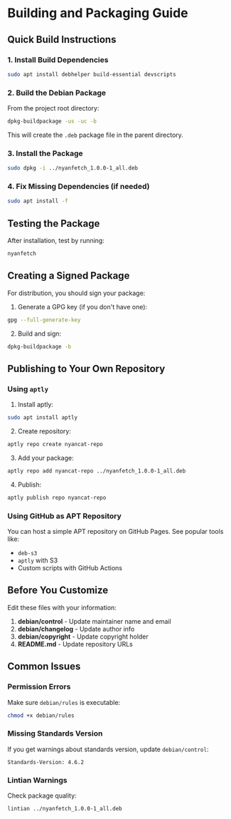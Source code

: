 # Building and Packaging Guide

## Quick Build Instructions

### 1. Install Build Dependencies

```bash
sudo apt install debhelper build-essential devscripts
```

### 2. Build the Debian Package

From the project root directory:

```bash
dpkg-buildpackage -us -uc -b
```

This will create the `.deb` package file in the parent directory.

### 3. Install the Package

```bash
sudo dpkg -i ../nyanfetch_1.0.0-1_all.deb
```

### 4. Fix Missing Dependencies (if needed)

```bash
sudo apt install -f
```

## Testing the Package

After installation, test by running:
```bash
nyanfetch
```

## Creating a Signed Package

For distribution, you should sign your package:

1. Generate a GPG key (if you don't have one):
```bash
gpg --full-generate-key
```

2. Build and sign:
```bash
dpkg-buildpackage -b
```

## Publishing to Your Own Repository

### Using `aptly`

1. Install aptly:
```bash
sudo apt install aptly
```

2. Create repository:
```bash
aptly repo create nyancat-repo
```

3. Add your package:
```bash
aptly repo add nyancat-repo ../nyanfetch_1.0.0-1_all.deb
```

4. Publish:
```bash
aptly publish repo nyancat-repo
```

### Using GitHub as APT Repository

You can host a simple APT repository on GitHub Pages. See popular tools like:
- `deb-s3`
- `aptly` with S3
- Custom scripts with GitHub Actions

## Before You Customize

Edit these files with your information:

1. **debian/control** - Update maintainer name and email
2. **debian/changelog** - Update author info
3. **debian/copyright** - Update copyright holder
4. **README.md** - Update repository URLs

## Common Issues

### Permission Errors
Make sure `debian/rules` is executable:
```bash
chmod +x debian/rules
```

### Missing Standards Version
If you get warnings about standards version, update `debian/control`:
```
Standards-Version: 4.6.2
```

### Lintian Warnings
Check package quality:
```bash
lintian ../nyanfetch_1.0.0-1_all.deb
```
